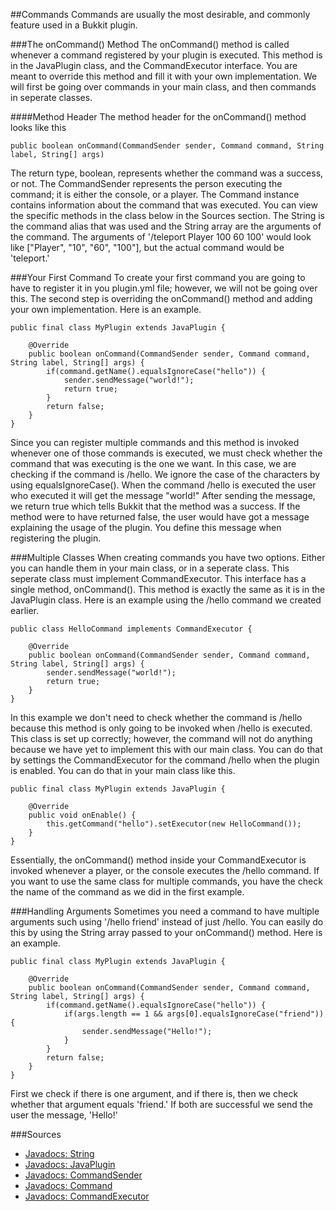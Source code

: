 ##Commands
Commands are usually the most desirable, and commonly feature used in a Bukkit plugin.

###The onCommand() Method
The onCommand() method is called whenever a command registered by your plugin is executed. This method is in the JavaPlugin class, and the CommandExecutor interface. You are meant to override this method and fill it with your own implementation. We will first be going over commands in your main class, and then commands in seperate classes.

####Method Header
The method header for the onCommand() method looks like this

	public boolean onCommand(CommandSender sender, Command command, String label, String[] args)
	
The return type, boolean, represents whether the command was a success, or not. The CommandSender represents the person executing the command; it is either the console, or a player. The Command instance contains information about the command that was executed. You can view the specific methods in the class below in the Sources section. The String is the command alias that was used and the String array are the arguments of the command. The arguments of '/teleport Player 100 60 100' would look like ["Player", "10", "60", "100"], but the actual command would be 'teleport.'

###Your First Command
To create your first command you are going to have to register it in you plugin.yml file; however, we will not be going over this. The second step is overriding the onCommand() method and adding your own implementation. Here is an example.

	public final class MyPlugin extends JavaPlugin {
	
		@Override
		public boolean onCommand(CommandSender sender, Command command, String label, String[] args) {
			if(command.getName().equalsIgnoreCase("hello")) {
				sender.sendMessage("world!");
				return true;
			}
			return false;
		}
	}
	
Since you can register multiple commands and this method is invoked whenever one of those commands is executed, we must check whether the command that was executing is the one we want. In this case, we are checking if the command is /hello. We ignore the case of the characters by using equalsIgnoreCase(). When the command /hello is executed the user who executed it will get the message "world!" After sending the message, we return true which tells Bukkit that the method was a success. If the method were to have returned false, the user would have got a message explaining the usage of the plugin. You define this message when registering the plugin.

###Multiple Classes
When creating commands you have two options. Either you can handle them in your main class, or in a seperate class. This seperate class must implement CommandExecutor. This interface has a single method, onCommand(). This method is exactly the same as it is in the JavaPlugin class. Here is an example using the /hello command we created earlier.

	public class HelloCommand implements CommandExecutor {
	
		@Override
		public boolean onCommand(CommandSender sender, Command command, String label, String[] args) {
			sender.sendMessage("world!");
			return true;
		}
	}
	
In this example we don't need to check whether the command is /hello because this method is only going to be invoked when /hello is executed. This class is set up correctly; however, the command will not do anything because we have yet to implement this with our main class. You can do that by settings the CommandExecutor for the command /hello when the plugin is enabled. You can do that in your main class like this.

	public final class MyPlugin extends JavaPlugin {
	
		@Override
		public void onEnable() {
			this.getCommand("hello").setExecutor(new HelloCommand());
		}
	}

Essentially, the onCommand() method inside your CommandExecutor is invoked whenever a player, or the console executes the /hello command. If you want to use the same class for multiple commands, you have the check the name of the command as we did in the first example.

###Handling Arguments
Sometimes you need a command to have multiple arguments such using '/hello friend' instead of just /hello. You can easily do this by using the String array passed to your onCommand() method. Here is an example.

	public final class MyPlugin extends JavaPlugin {
	
		@Override
		public boolean onCommand(CommandSender sender, Command command, String label, String[] args) {
			if(command.getName().equalsIgnoreCase("hello")) {
				if(args.length == 1 && args[0].equalsIgnoreCase("friend")) {
					sender.sendMessage("Hello!");
				}
			}
			return false;
		}
	}

First we check if there is one argument, and if there is, then we check whether that argument equals 'friend.' If both are successful we send the user the message, 'Hello!'

###Sources
- [Javadocs: String](http://docs.oracle.com/javase/7/docs/api/java/lang/String.html)
- [Javadocs: JavaPlugin](https://hub.spigotmc.org/javadocs/spigot/org/bukkit/plugin/java/JavaPlugin.html)
- [Javadocs: CommandSender](https://hub.spigotmc.org/javadocs/spigot/org/bukkit/command/CommandSender.html)
- [Javadocs: Command](https://hub.spigotmc.org/javadocs/bukkit/org/bukkit/command/Command.html)
- [Javadocs: CommandExecutor](https://hub.spigotmc.org/javadocs/spigot/org/bukkit/command/CommandExecutor.html)